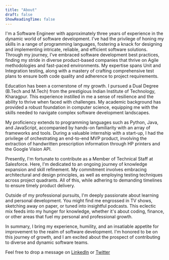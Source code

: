 ```yaml
---
title: "About"
draft: false
ShowReadingTime: false
---
```


I'm a Software Engineer with approximately three years of experience in the dynamic world of software development. I've had the privilege of honing my skills in a range of programming languages, fostering a knack for designing and implementing intricate, reliable, and efficient software solutions. Through my journey, I've embraced software development best practices, finding my stride in diverse product-based companies that thrive on Agile methodologies and fast-paced environments. My expertise spans Unit and Integration testing, along with a mastery of crafting comprehensive test plans to ensure both code quality and adherence to project requirements.

Education has been a cornerstone of my growth. I pursued a Dual Degree (B.Tech and M.Tech) from the prestigious Indian Institute of Technology, Kharagpur. This experience instilled in me a sense of resilience and the ability to thrive when faced with challenges. My academic background has provided a robust foundation in computer science, equipping me with the skills needed to navigate complex software development landscapes.

My proficiency extends to programming languages such as Python, Java, and JavaScript, accompanied by hands-on familiarity with an array of frameworks and tools. During a valuable internship with a start-up, I had the privilege of orchestrating an end-to-end MVP product, involving the extraction of handwritten prescription information through HP printers and the Google Vision API.

Presently, I'm fortunate to contribute as a Member of Technical Staff at Salesforce. Here, I'm dedicated to an ongoing journey of knowledge expansion and skill refinement. My commitment involves embracing architectural and design principles, as well as employing testing techniques across project quadrants. All of this, while adhering to demanding timelines to ensure timely product delivery.

Outside of my professional pursuits, I'm deeply passionate about learning and personal development. You might find me engrossed in TV shows, sketching away on paper, or tuned into insightful podcasts. This eclectic mix feeds into my hunger for knowledge, whether it's about coding, finance, or other areas that fuel my personal and professional growth.

In summary, I bring my experience, humility, and an insatiable appetite for improvement to the realm of software development. I'm honored to be on this journey of growth, and I am excited about the prospect of contributing to diverse and dynamic software teams.

Feel free to drop a message on [LinkedIn](!https://www.linkedin.com/in/mianto/) or [Twitter](https://twitter.com/mianto7313/)
